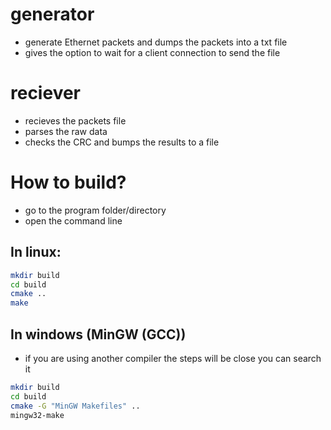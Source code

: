 # generator
- generate Ethernet packets and dumps the packets into a txt file
- gives the option to wait for a client connection to send the file

# reciever
- recieves the packets file
- parses the raw data
- checks the CRC and bumps the results to a file

# How to build?
- go to the program folder/directory 
- open the command line
##  In linux:
```bash
mkdir build
cd build
cmake ..
make
```
## In windows (MinGW (GCC))
- if you are using another compiler the steps will be close you can search it 
```bash 
mkdir build
cd build
cmake -G "MinGW Makefiles" ..
mingw32-make
```
